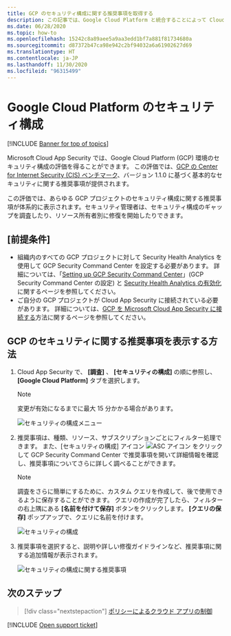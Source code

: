 ```yaml
---
title: GCP のセキュリティ構成に関する推奨事項を取得する
description: この記事では、Google Cloud Platform と統合することによって Cloud App Security のセキュリティ構成に関する推奨事項を取得する方法について説明します。
ms.date: 06/28/2020
ms.topic: how-to
ms.openlocfilehash: 15242c8a89aee5a9aa3edd1bf7a881f81734680a
ms.sourcegitcommit: d87372b47ca98e942c2bf94032a6a61902627d69
ms.translationtype: HT
ms.contentlocale: ja-JP
ms.lasthandoff: 11/30/2020
ms.locfileid: "96315499"
---
```

# <a name="security-configuration-for-google-cloud-platform"></a>Google Cloud Platform のセキュリティ構成

[!INCLUDE [Banner for top of topics](includes/banner.md)]

Microsoft Cloud App Security では、Google Cloud Platform (GCP) 環境のセキュリティ構成の評価を得ることができます。 この評価では、[GCP の Center for Internet Security (CIS) ベンチマーク](https://www.cisecurity.org/benchmark/google_cloud_computing_platform/)、バージョン 1.1.0 に基づく基本的なセキュリティに関する推奨事項が提供されます。

この評価では、あらゆる GCP プロジェクトのセキュリティ構成に関する推奨事項が体系的に表示されます。セキュリティ管理者は、セキュリティ構成のギャップを調査したり、リソース所有者別に修復を開始したりできます。

## <a name="prerequisites"></a>[前提条件]

- 組織内のすべての GCP プロジェクトに対して Security Health Analytics を使用して GCP Security Command Center を設定する必要があります。 詳細については、「[Setting up GCP Security Command Center](https://cloud.google.com/security-command-center/docs/quickstart-scc-setup)」(GCP Security Command Center の設定) と [Security Health Analytics の有効化](https://cloud.google.com/security-command-center/docs/how-to-use-security-health-analytics)に関するページを参照してください。
- ご自分の GCP プロジェクトが Cloud App Security に接続されている必要があります。 詳細については、[GCP を Microsoft Cloud App Security に接続する](connect-google-gcp-to-microsoft-cloud-app-security.md)方法に関するページを参照してください。

## <a name="how-to-view-gcp-security-recommendations"></a>GCP のセキュリティに関する推奨事項を表示する方法

1. Cloud App Security で、 **[調査]** 、 **[セキュリティの構成]** の順に参照し、 **[Google Cloud Platform]** タブを選択します。

    > [!NOTE]
    > 変更が有効になるまでに最大 15 分かかる場合があります。

    ![セキュリティの構成メニュー](media/security-configuration-menu.png)

1. 推奨事項は、種類、リソース、サブスクリプションごとにフィルター処理できます。 また、[セキュリティの構成] アイコン ![ASC アイコン](media/asc-icon.png) をクリックして GCP Security Command Center で推奨事項を開いて詳細情報を確認し、推奨事項についてさらに詳しく調べることができます。

    > [!NOTE]
    > 調査をさらに簡単にするために、カスタム クエリを作成して、後で使用できるように保存することができます。 クエリの作成が完了したら、フィルターの右上隅にある **[名前を付けて保存]** ボタンをクリックします。 **[クエリの保存]** ポップアップで、クエリに名前を付けます。

    ![セキュリティの構成](media/security-configuration-gcp.png)

1. 推奨事項を選択すると、説明や詳しい修復ガイドラインなど、推奨事項に関する追加情報が表示されます。

    ![セキュリティの構成に関する推奨事項](media/security-configuration-gcp-details.png)

## <a name="next-steps"></a>次のステップ

> [!div class="nextstepaction"]
> [ポリシーによるクラウド アプリの制御](control-cloud-apps-with-policies.md)

[!INCLUDE [Open support ticket](includes/support.md)]
